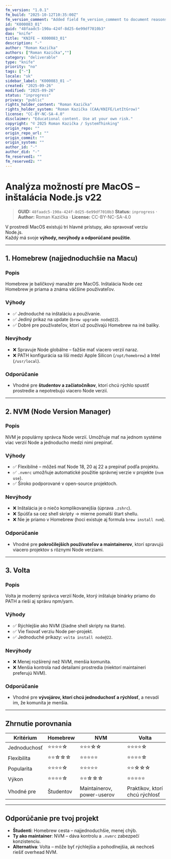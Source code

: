 ```yaml
---
fm_version: "1.0.1"
fm_build: "2025-10-12T10:35:00Z"
fm_version_comment: "Added field fm_version_comment to document reasons for FM updates"
id: "K000083_01"
guid: "48faadc5-190a-424f-8d25-6e99df7010b3"
dao: "knife"
title: "KNIFE – K000083_01"
description: "-"
author: "Roman Kazička"
authors: ["Roman Kazička",""]
category: "deliverable"
type: "knife"
priority: "no"
tags: ["-"]
locale: "sk"
sidebar_label: "K000083_01 –"
created: "2025-09-26"
modified: "2025-09-26"
status: "inprogress"
privacy: "public"
rights_holder_content: "Roman Kazička"
rights_holder_system: "Roman Kazička (CAA/KNIFE/LetItGrow)"
license: "CC-BY-NC-SA-4.0"
disclaimer: "Educational content. Use at your own risk."
copyright: "© 2025 Roman Kazička / SystemThinking"
origin_repo: ""
origin_repo_url: ""
origin_commit: ""
origin_system: ""
author_id: "-"
author_did: "-"
fm_reserved1: ""
fm_reserved2: ""
---
```

# Analýza možností pre MacOS – inštalácia Node.js v22

<!-- fm-visible: start -->
> **GUID:** `48faadc5-190a-424f-8d25-6e99df7010b3`
> **Status:** `inprogress` · **Author:** Roman Kazička · **License:** CC-BY-NC-SA-4.0
<!-- fm-visible: end -->

V prostredí MacOS existujú tri hlavné prístupy, ako spravovať verziu Node.js.  
Každý má svoje **výhody, nevýhody a odporúčané použitie**.

---

## 1. Homebrew (najjednoduchšie na Macu)

### Popis
Homebrew je balíčkový manažér pre MacOS. Inštalácia Node cez Homebrew je priama a známa väčšine používateľov.

### Výhody
- ✅ Jednoduché na inštaláciu a používanie.
- ✅ Jediný príkaz na update (`brew upgrade node@22`).
- ✅ Dobré pre používateľov, ktorí už používajú Homebrew na iné balíky.

### Nevýhody
- ❌ Spravuje Node globálne – ťažšie mať viacero verzií naraz.
- ❌ PATH konfigurácia sa líši medzi Apple Silicon (`/opt/homebrew`) a Intel (`/usr/local`).

### Odporúčanie
- Vhodné pre **študentov a začiatočníkov**, ktorí chcú rýchlo spustiť prostredie a nepotrebujú viacero Node verzií.

---

## 2. NVM (Node Version Manager)

### Popis
NVM je populárny správca Node verzií. Umožňuje mať na jednom systéme viac verzií Node a jednoducho medzi nimi prepínať.

### Výhody
- ✅ Flexibilné – môžeš mať Node 18, 20 aj 22 a prepínať podľa projektu.
- ✅ `.nvmrc` umožňuje automatické použitie správnej verzie v projekte (`nvm use`).
- ✅ Široko podporované v open-source projektoch.

### Nevýhody
- ❌ Inštalácia je o niečo komplikovanejšia (úprava `.zshrc`).
- ❌ Spúšťa sa cez shell skripty → mierne pomalší štart shellu.
- ❌ Nie je priamo v Homebrew (hoci existuje aj formula `brew install nvm`).

### Odporúčanie
- Vhodné pre **pokročilejších používateľov a maintainerov**, ktorí spravujú viacero projektov s rôznymi Node verziami.

---

## 3. Volta

### Popis
Volta je moderný správca verzií Node, ktorý inštaluje binárky priamo do PATH a rieši aj správu npm/yarn.

### Výhody
- ✅ Rýchlejšie ako NVM (žiadne shell skripty na štarte).
- ✅ Vie fixovať verziu Node per-projekt.
- ✅ Jednoduché príkazy: `volta install node@22`.

### Nevýhody
- ❌ Menej rozšírený než NVM, menšia komunita.
- ❌ Menšia kontrola nad detailami prostredia (niektorí maintaineri preferujú NVM).

### Odporúčanie
- Vhodné pre **vývojárov, ktorí chcú jednoduchosť a rýchlosť**, a nevadí im, že komunita je menšia.

---

## Zhrnutie porovnania

| Kritérium       | Homebrew         | NVM                       | Volta                   |
|-----------------|-----------------|---------------------------|-------------------------|
| Jednoduchosť    | ⭐⭐⭐⭐☆          | ⭐⭐⭐☆☆                    | ⭐⭐⭐⭐☆                  |
| Flexibilita     | ⭐⭐☆☆☆          | ⭐⭐⭐⭐⭐                    | ⭐⭐⭐⭐☆                  |
| Popularita      | ⭐⭐⭐⭐☆          | ⭐⭐⭐⭐⭐                    | ⭐⭐☆☆☆                  |
| Výkon           | ⭐⭐⭐⭐☆          | ⭐⭐☆☆☆                    | ⭐⭐⭐⭐⭐                  |
| Vhodné pre      | Študentov       | Maintainerov, power-userov | Praktikov, ktorí chcú rýchlosť |

---

## Odporúčanie pre tvoj projekt
- **Študenti**: Homebrew cesta – najjednoduchšie, menej chýb.
- **Ty ako maintainer**: NVM – dáva kontrolu a `.nvmrc` zabezpečí konzistenciu.
- **Alternatíva**: Volta – môže byť rýchlejšia a pohodlnejšia, ak nechceš riešiť overhead NVM.
